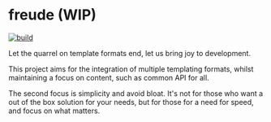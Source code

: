 # freude (WIP)

[![build](https://github.com/cpmachado/freude/actions/workflows/go.yml/badge.svg)](https://github.com/cpmachado/freude/actions/workflows/go.yml)

Let the quarrel on template formats end, let us bring joy to development.

This project aims for the integration of multiple templating formats, whilst
maintaining a focus on content, such as common API for all.

The second focus is simplicity and avoid bloat. It's not for those who want a
out of the box solution for your needs, but for those for a need for speed, and
focus on what matters.
